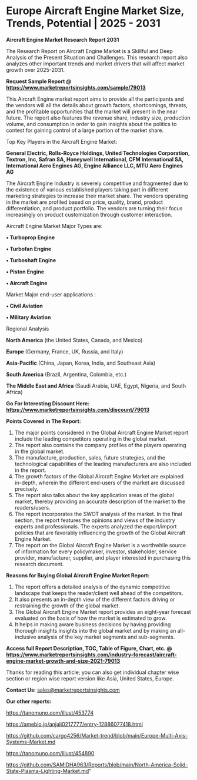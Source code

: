  # Europe Aircraft Engine Market Size, Trends, Potential | 2025 - 2031

<strong>Aircraft Engine Market Research Report 2031</strong>

The Research Report on Aircraft Engine Market is a Skillful and Deep Analysis of the Present Situation and Challenges. This research report also analyzes other important trends and market drivers that will affect market growth over 2025-2031.

<strong>Request Sample Report @ <a href=https://www.marketreportsinsights.com/sample/79013>https://www.marketreportsinsights.com/sample/79013</a></strong>

This Aircraft Engine market report aims to provide all the participants and the vendors will all the details about growth factors, shortcomings, threats, and the profitable opportunities that the market will present in the near future. The report also features the revenue share, industry size, production volume, and consumption in order to gain insights about the politics to contest for gaining control of a large portion of the market share.

Top Key Players in the Aircraft Engine Market:

<strong>General Electric, Rolls-Royce Holdings, United Technologies Corporation, Textron, Inc, Safran SA, Honeywell International, CFM International SA, International Aero Engines AG, Engine Alliance LLC, MTU Aero Engines AG</strong>

The Aircraft Engine Industry is severely competitive and fragmented due to the existence of various established players taking part in different marketing strategies to increase their market share. The vendors operating in the market are profiled based on price, quality, brand, product differentiation, and product portfolio. The vendors are turning their focus increasingly on product customization through customer interaction.

Aircraft Engine Market Major Types are:

<strong>• Turboprop Engine

• Turbofan Engine

• Turboshaft Engine

• Piston Engine

• Aircraft Engine</strong>

Market Major end-user applications :

<strong>• Civil Aviation

• Military Aviation</strong>

Regional Analysis

</u><strong><b>North America</b></strong> (the United States, Canada, and Mexico)

<strong><b>Europe </b></strong>(Germany, France, UK, Russia, and Italy)

<strong><b>Asia-Pacific</b></strong> (China, Japan, Korea, India, and Southeast Asia)

<strong><b>South America</b></strong> (Brazil, Argentina, Colombia, etc.)

<strong><b>The Middle East and Africa</b></strong> (Saudi Arabia, UAE, Egypt, Nigeria, and South Africa)

<strong>Go For Interesting Discount Here: <a href=https://www.marketreportsinsights.com/discount/79013>https://www.marketreportsinsights.com/discount/79013</a></strong>

<strong>Points Covered in The Report:</strong>
<ol>
  <li>The major points considered in the Global Aircraft Engine Market report include the leading competitors operating in the global market.</li>
  <li>The report also contains the company profiles of the players operating in the global market.</li>
  <li>The manufacture, production, sales, future strategies, and the technological capabilities of the leading manufacturers are also included in the report.</li>
  <li>The growth factors of the Global Aircraft Engine Market are explained in-depth, wherein the different end-users of the market are discussed precisely.</li>
  <li>The report also talks about the key application areas of the global market, thereby providing an accurate description of the market to the readers/users.</li>
  <li>The report incorporates the SWOT analysis of the market. In the final section, the report features the opinions and views of the industry experts and professionals. The experts analyzed the export/import policies that are favorably influencing the growth of the Global Aircraft Engine Market.</li>
  <li>The report on the Global Aircraft Engine Market is a worthwhile source of information for every policymaker, investor, stakeholder, service provider, manufacturer, supplier, and player interested in purchasing this research document.</li>
</ol>
<strong>Reasons for Buying Global Aircraft Engine Market Report:</strong>

<ol>
  <li>The report offers a detailed analysis of the dynamic competitive landscape that keeps the reader/client well ahead of the competitors.</li>
  <li>It also presents an in-depth view of the different factors driving or restraining the growth of the global market.</li>
  <li>The Global Aircraft Engine Market report provides an eight-year forecast evaluated on the basis of how the market is estimated to grow.</li>
  <li>It helps in making aware business decisions by having providing thorough insights insights into the global market and by making an all-inclusive analysis of the key market segments and sub-segments.</li>
</ol>
<strong>Access full Report Description, TOC, Table of Figure, Chart, etc. @ <a href=https://www.marketreportsinsights.com/industry-forecast/aircraft-engine-market-growth-and-size-2021-79013>https://www.marketreportsinsights.com/industry-forecast/aircraft-engine-market-growth-and-size-2021-79013</a></strong>


Thanks for reading this article; you can also get individual chapter wise section or region wise report version like Asia, United States, Europe.

<strong>Contact Us:</strong>
sales@marketreportsinsights.com

<strong>Our other reports:</strong>

<a href=https://tanomuno.com/illust/453774>https://tanomuno.com/illust/453774</a>

<a href=https://ameblo.jp/anjali0217777/entry-12886077418.html>https://ameblo.jp/anjali0217777/entry-12886077418.html</a>

<a href=https://github.com/cargo4256/Market-trend/blob/main/Europe-Multi-Axis-Systems-Market.md>https://github.com/cargo4256/Market-trend/blob/main/Europe-Multi-Axis-Systems-Market.md</a>

<a href=https://tanomuno.com/illust/454890>https://tanomuno.com/illust/454890</a>

<a href=https://github.com/SAMIDHA963/Reports/blob/main/North-America-Solid-State-Plasma-Lighting-Market.md>https://github.com/SAMIDHA963/Reports/blob/main/North-America-Solid-State-Plasma-Lighting-Market.md</a>"
